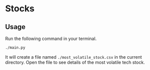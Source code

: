 # Stocks

## Usage

Run the following command in your terminal.

```sh
./main.py
```

It will create a file named `./most_volatile_stock.csv` in the current directory.
Open the file to see details of the most volatile tech stock.
